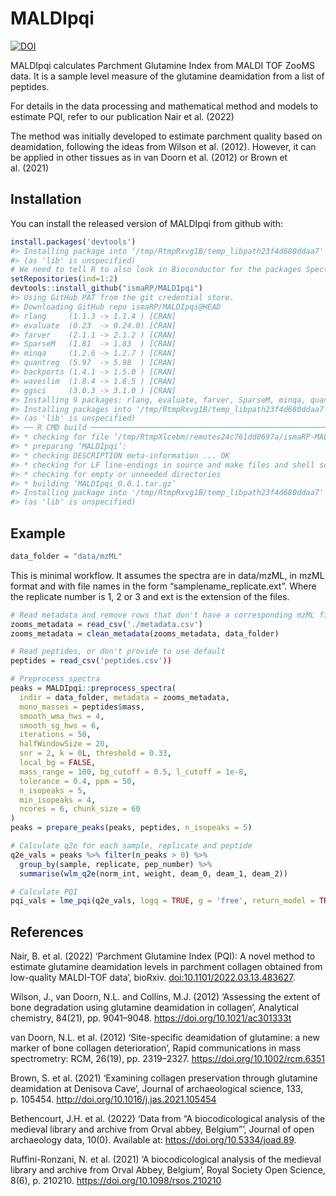 
<!-- README.md is generated from README.Rmd. Please edit that file -->

# MALDIpqi

<!-- badges: start -->

[![DOI](https://zenodo.org/badge/436219305.svg)](https://zenodo.org/badge/latestdoi/436219305)
<!-- badges: end -->

MALDIpqi calculates Parchment Glutamine Index from MALDI TOF ZooMS data.
It is a sample level measure of the glutamine deamidation from a list of
peptides.

For details in the data processing and mathematical method and models to
estimate PQI, refer to our publication Nair et al. (2022)

The method was initially developed to estimate parchment quality based
on deamidation, following the ideas from Wilson et al. (2012). However,
it can be applied in other tissues as in van Doorn et al. (2012) or
Brown et al. (2021)

## Installation

You can install the released version of MALDIpqi from github with:

``` r
install.packages('devtools')
#> Installing package into '/tmp/RtmpRxvg1B/temp_libpath23f4d680ddaa7'
#> (as 'lib' is unspecified)
# We need to tell R to also look in Bioconductor for the packages Spectra and mzR
setRepositories(ind=1:2)
devtools::install_github("ismaRP/MALDIpqi")
#> Using GitHub PAT from the git credential store.
#> Downloading GitHub repo ismaRP/MALDIpqi@HEAD
#> rlang     (1.1.3 -> 1.1.4 ) [CRAN]
#> evaluate  (0.23  -> 0.24.0) [CRAN]
#> farver    (2.1.1 -> 2.1.2 ) [CRAN]
#> SparseM   (1.81  -> 1.83  ) [CRAN]
#> minqa     (1.2.6 -> 1.2.7 ) [CRAN]
#> quantreg  (5.97  -> 5.98  ) [CRAN]
#> backports (1.4.1 -> 1.5.0 ) [CRAN]
#> waveslim  (1.8.4 -> 1.8.5 ) [CRAN]
#> ggsci     (3.0.3 -> 3.1.0 ) [CRAN]
#> Installing 9 packages: rlang, evaluate, farver, SparseM, minqa, quantreg, backports, waveslim, ggsci
#> Installing packages into '/tmp/RtmpRxvg1B/temp_libpath23f4d680ddaa7'
#> (as 'lib' is unspecified)
#> ── R CMD build ─────────────────────────────────────────────────────────────────
#> * checking for file ‘/tmp/RtmpXlcebm/remotes24c761dd0697a/ismaRP-MALDIpqi-95f47d6/DESCRIPTION’ ... OK
#> * preparing ‘MALDIpqi’:
#> * checking DESCRIPTION meta-information ... OK
#> * checking for LF line-endings in source and make files and shell scripts
#> * checking for empty or unneeded directories
#> * building ‘MALDIpqi_0.0.1.tar.gz’
#> Installing package into '/tmp/RtmpRxvg1B/temp_libpath23f4d680ddaa7'
#> (as 'lib' is unspecified)
```

## Example

``` r
data_folder = "data/mzML"
```

This is minimal workflow. It assumes the spectra are in data/mzML, in
mzML format and with file names in the form “samplename_replicate.ext”.
Where the replicate number is 1, 2 or 3 and ext is the extension of the
files.

``` r
# Read metadata and remove rows that don't have a corresponding mzML file
zooms_metadata = read_csv('./metadata.csv')
zooms_metadata = clean_metadata(zooms_metadata, data_folder)

# Read peptides, or don't provide to use default
peptides = read_csv('peptides.csv'))

# Preprocess spectra
peaks = MALDIpqi::preprocess_spectra(
  indir = data_folder, metadata = zooms_metadata,
  mono_masses = peptides$mass,
  smooth_wma_hws = 4,
  smooth_sg_hws = 6,
  iterations = 50,
  halfWindowSize = 20,
  snr = 2, k = 0L, threshold = 0.33,
  local_bg = FALSE,
  mass_range = 100, bg_cutoff = 0.5, l_cutoff = 1e-8,
  tolerance = 0.4, ppm = 50,
  n_isopeaks = 5,
  min_isopeaks = 4,
  ncores = 6, chunk_size = 60
)
peaks = prepare_peaks(peaks, peptides, n_isopeaks = 5)

# Calculate q2e for each sample, replicate and peptide
q2e_vals = peaks %>% filter(n_peaks > 0) %>%
  group_by(sample, replicate, pep_number) %>%
  summarise(wlm_q2e(norm_int, weight, deam_0, deam_1, deam_2))

# Calculate PQI
pqi_vals = lme_pqi(q2e_vals, logq = TRUE, g = 'free', return_model = TRUE)
```

## References

Nair, B. et al. (2022) ‘Parchment Glutamine Index (PQI): A novel method
to estimate glutamine deamidation levels in parchment collagen obtained
from low-quality MALDI-TOF data’, bioRxiv.
<doi:10.1101/2022.03.13.483627>.

Wilson, J., van Doorn, N.L. and Collins, M.J. (2012) ‘Assessing the
extent of bone degradation using glutamine deamidation in collagen’,
Analytical chemistry, 84(21), pp. 9041–9048.
<https://doi.org/10.1021/ac301333t>

van Doorn, N.L. et al. (2012) ‘Site-specific deamidation of glutamine: a
new marker of bone collagen deterioration’, Rapid communications in mass
spectrometry: RCM, 26(19), pp. 2319–2327.
<https://doi.org/10.1002/rcm.6351>

Brown, S. et al. (2021) ‘Examining collagen preservation through
glutamine deamidation at Denisova Cave’, Journal of archaeological
science, 133, p. 105454. <http://doi.org/10.1016/j.jas.2021.105454>

Bethencourt, J.H. et al. (2022) ‘Data from “A biocodicological analysis
of the medieval library and archive from Orval abbey, Belgium”’, Journal
of open archaeology data, 10(0). Available at:
<https://doi.org/10.5334/joad.89>.

Ruffini-Ronzani, N. et al. (2021) ‘A biocodicological analysis of the
medieval library and archive from Orval Abbey, Belgium’, Royal Society
Open Science, 8(6), p. 210210. <https://doi.org/10.1098/rsos.210210>
